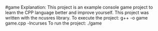 #game
Explanation: This project is an example console game project to learn the CPP language better and improve yourself.
This project was written with the ncusres library.
To execute the project: g++ -o game game.cpp -lncurses
To run the project: ./game
